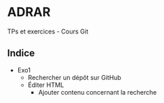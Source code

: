# ADRAR
TPs et exercices - Cours Git

## Indice

- Exo1
    * Rechercher un dépôt sur GitHub
    * Éditer HTML
        * Ajouter contenu concernant la recherche

